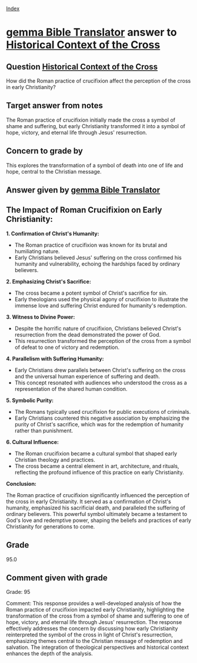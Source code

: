 
[Index](../../index.md)
# [gemma Bible Translator](../../answering_models/gemma_Bible_Translator.md) answer to [Historical Context of the Cross](../../questions/Historical_Context_of_the_Cross.md)

## Question [Historical Context of the Cross](../../questions/Historical_Context_of_the_Cross.md)
How did the Roman practice of crucifixion affect the perception of the cross in early Christianity?

## Target answer from notes
The Roman practice of crucifixion initially made the cross a symbol of shame and suffering, but early Christianity transformed it into a symbol of hope, victory, and eternal life through Jesus' resurrection.

## Concern to grade by
This explores the transformation of a symbol of death into one of life and hope, central to the Christian message.

## Answer given by [gemma Bible Translator](../../answering_models/gemma_Bible_Translator.md)
## The Impact of Roman Crucifixion on Early Christianity:

**1. Confirmation of Christ's Humanity:**

- The Roman practice of crucifixion was known for its brutal and humiliating nature. 
- Early Christians believed Jesus' suffering on the cross confirmed his humanity and vulnerability, echoing the hardships faced by ordinary believers.

**2. Emphasizing Christ's Sacrifice:**

- The cross became a potent symbol of Christ's sacrifice for sin.
- Early theologians used the physical agony of crucifixion to illustrate the immense love and suffering Christ endured for humanity's redemption.

**3. Witness to Divine Power:**

- Despite the horrific nature of crucifixion, Christians believed Christ's resurrection from the dead demonstrated the power of God. 
- This resurrection transformed the perception of the cross from a symbol of defeat to one of victory and redemption.

**4. Parallelism with Suffering Humanity:**

- Early Christians drew parallels between Christ's suffering on the cross and the universal human experience of suffering and death. 
- This concept resonated with audiences who understood the cross as a representation of the shared human condition.

**5. Symbolic Purity:**

- The Romans typically used crucifixion for public executions of criminals. 
- Early Christians countered this negative association by emphasizing the purity of Christ's sacrifice, which was for the redemption of humanity rather than punishment.

**6. Cultural Influence:**

- The Roman crucifixion became a cultural symbol that shaped early Christian theology and practices. 
- The cross became a central element in art, architecture, and rituals, reflecting the profound influence of this practice on early Christianity.

**Conclusion:**

The Roman practice of crucifixion significantly influenced the perception of the cross in early Christianity. It served as a confirmation of Christ's humanity, emphasized his sacrificial death, and paralleled the suffering of ordinary believers. This powerful symbol ultimately became a testament to God's love and redemptive power, shaping the beliefs and practices of early Christianity for generations to come.

## Grade
95.0

## Comment given with grade
Grade: 95

Comment: This response provides a well-developed analysis of how the Roman practice of crucifixion impacted early Christianity, highlighting the transformation of the cross from a symbol of shame and suffering to one of hope, victory, and eternal life through Jesus' resurrection. The response effectively addresses the concern by discussing how early Christianity reinterpreted the symbol of the cross in light of Christ's resurrection, emphasizing themes central to the Christian message of redemption and salvation. The integration of theological perspectives and historical context enhances the depth of the analysis.
